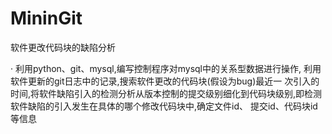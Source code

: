 # MininGit
软件更改代码块的缺陷分析 

· 利用python、git、mysql,编写控制程序对mysql中的关系型数据进行操作, 利用软件更新的git日志中的记录,搜索软件更改的代码块(假设为bug)最近一 次引入的时间,将软件缺陷引入的检测分析从版本控制的提交级别细化到代码块级别,即检测软件缺陷的引入发生在具体的哪个修改代码块中,确定文件id、 提交id、代码块id等信息
